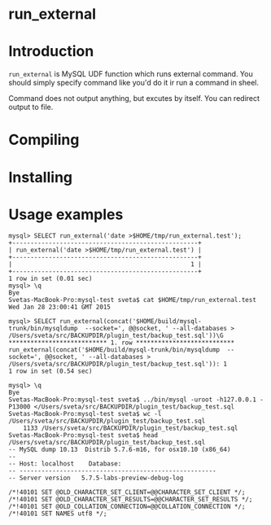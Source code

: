 # run_external
Introduction
============

`run_external` is MySQL UDF function which runs external command. You should simply specify command like you'd do it ir run a command in sheel.

Command does not output anything, but excutes by itself. You can redirect output to file.

Compiling
=========

Installing
==========

Usage examples
==============

    mysql> SELECT run_external('date >$HOME/tmp/run_external.test');
    +---------------------------------------------------+
    | run_external('date >$HOME/tmp/run_external.test') |
    +---------------------------------------------------+
    |                                                 1 |
    +---------------------------------------------------+
    1 row in set (0.01 sec)
    mysql> \q
    Bye
    Svetas-MacBook-Pro:mysql-test sveta$ cat $HOME/tmp/run_external.test
    Wed Jan 28 23:00:41 GMT 2015

    mysql> SELECT run_external(concat('$HOME/build/mysql-trunk/bin/mysqldump  --socket=', @@socket, ' --all-databases > /Users/sveta/src/BACKUPDIR/plugin_test/backup_test.sql'))\G 
    *************************** 1. row ***************************
    run_external(concat('$HOME/build/mysql-trunk/bin/mysqldump  --socket=', @@socket, ' --all-databases > /Users/sveta/src/BACKUPDIR/plugin_test/backup_test.sql')): 1
    1 row in set (0.54 sec)

    mysql> \q
    Bye
    Svetas-MacBook-Pro:mysql-test sveta$ ../bin/mysql -uroot -h127.0.0.1 -P13000 </Users/sveta/src/BACKUPDIR/plugin_test/backup_test.sql
    Svetas-MacBook-Pro:mysql-test sveta$ wc -l /Users/sveta/src/BACKUPDIR/plugin_test/backup_test.sql
        1133 /Users/sveta/src/BACKUPDIR/plugin_test/backup_test.sql
    Svetas-MacBook-Pro:mysql-test sveta$ head /Users/sveta/src/BACKUPDIR/plugin_test/backup_test.sql
    -- MySQL dump 10.13  Distrib 5.7.6-m16, for osx10.10 (x86_64)
    --
    -- Host: localhost    Database: 
    -- ------------------------------------------------------
    -- Server version	5.7.5-labs-preview-debug-log
    
    /*!40101 SET @OLD_CHARACTER_SET_CLIENT=@@CHARACTER_SET_CLIENT */;
    /*!40101 SET @OLD_CHARACTER_SET_RESULTS=@@CHARACTER_SET_RESULTS */;
    /*!40101 SET @OLD_COLLATION_CONNECTION=@@COLLATION_CONNECTION */;
    /*!40101 SET NAMES utf8 */;
